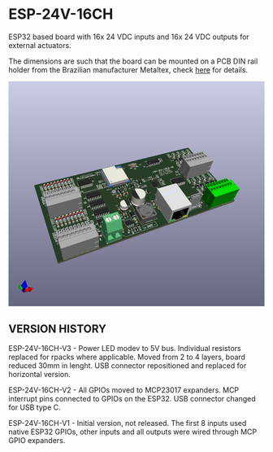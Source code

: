 # ESP-24V-16CH
ESP32 based board with 16x 24 VDC inputs and 16x 24 VDC outputs for external actuators.

The dimensions are such that the board can be mounted on a PCB DIN rail holder from the Brazilian manufacturer Metaltex, check [here](https://www.metaltex.com.br/produtos/componentes/suportes/sp7-suporte-para-montagem-de-placa-de-circuito-impresso-em-trilho-din) for details.

![alt text](https://github.com/thermseekr/ESP-24v-16ch/blob/main/V2/esp-24v-16ch-v2.png "ESP-24V-16CH")

## VERSION HISTORY

ESP-24V-16CH-V3 - Power LED modev to 5V bus. Individual resistors replaced for rpacks where applicable. Moved from 2 to 4 layers, board reduced 30mm in lenght. USB connector repositioned and replaced for horizontal version.

ESP-24V-16CH-V2 - All GPIOs moved to MCP23017 expanders. MCP interrupt pins connected to GPIOs on the ESP32. USB connector changed for USB type C.

ESP-24V-16CH-V1 - Initial version, not released. The first 8 inputs used native ESP32 GPIOs, other inputs and all outputs were wired through MCP GPIO expanders.
